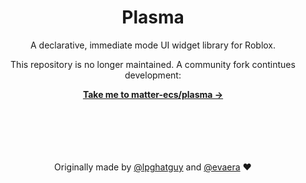 <div align="center">
	<h1>Plasma</h1>
	<p>A declarative, immediate mode UI widget library for Roblox.</p>
	<p>This repository is no longer maintained. A community fork contintues development:</p>
	<a href="https://github.com/matter-ecs/plasma"><strong>Take me to matter-ecs/plasma &rarr;</strong></a>
  <br><br><br><br><br><br>
  
  Originally made by [@lpghatguy](https://github.com/lpghatguy) and [@evaera](https://github.com/evaera) ❤️
</div>


